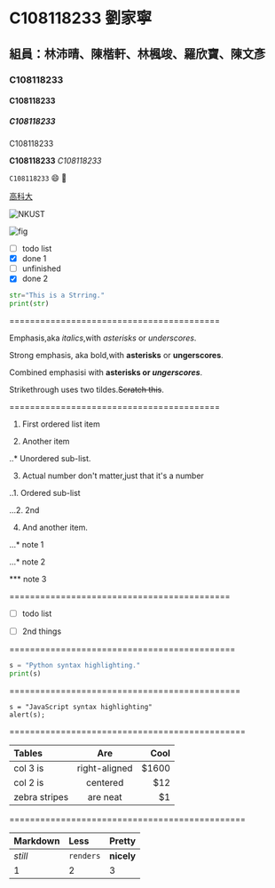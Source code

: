 # C108118233 劉家寧

## 組員：林沛晴、陳楷軒、林楓竣、羅欣寶、陳文彥

### C108118233

#### C108118233

##### C108118233

 C108118233
 
 **C108118233**  *C108118233*
 
 `C108118233` 😄 🐥
 
 [高科大](https://www.nkust.edu.tw/index.php)
 
 ![NKUST](https://www.nkust.edu.tw/var/file/0/1000/img/513/182513897.png "NKUST")
 
 ![fig](nkust2.jpeg "海底風光")
 
- [ ] todo list
- [x] done 1
- [ ] unfinished
- [x] done 2

```python
str="This is a Strring."
print(str)
```

=========================================

Emphasis,aka *italics*,with *asterisks* or *underscores*.

Strong emphasis, aka bold,with **asterisks** or **ungerscores**.

Combined emphasisi with **asterisks or *ungerscores***.

Strikethrough uses two tildes.~~Scratch this~~.

=========================================

1. First ordered list item

2. Another item

..* Unordered sub-list.

3. Actual number don't matter,just that it's a number

..1. Ordered sub-list

...2. 2nd

4. And another item.

...* note 1

...* note 2

*** note 3

===========================================

- [ ] todo list

- [ ] 2nd things

============================================

```python
s = "Python syntax highlighting."
print(s)
```

=============================================

```javasript
s = "JavaScript syntax highlighting"
alert(s);
```

==============================================

| **Tables**  | **Are** | **Cool** |
| :----- | :-: | ---: |
| col 3 is | right-aligned | $1600 |
| col 2 is | centered | $12 |
| zebra stripes | are neat | $1 |

==============================================

|  **Markdown**  | **Less** | **Pretty** |
| :----- | :----- | :----- |
| *still* | `renders` | **nicely** |
| 1 | 2 | 3 |
